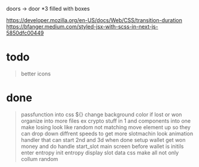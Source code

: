 doors -> door \*3 filled with boxes

https://developer.mozilla.org/en-US/docs/Web/CSS/transition-duration
https://bfanger.medium.com/styled-jsx-with-scss-in-next-js-5850dfc00449

# todo

> better icons
> 
>

# done
> passfunction into css ${}
> change background color if lost or won
> organize into more files ex crypto stuff in 1 and components into one
> make losing look like random not matching
> move element up so they can drop down
> diffrent speeds to get more slotmachin look
> animation handler that can start 2nd and 3d when done
> setup wallet
> get won money and do handle start_slot
> main screen before wallet is initils
> enter entropy
> init entropy
> display slot data
> css
> make all not only collum random

<style jsx>{`
          h1{
            display: flex;
            flex-direction: row;
            justify-content: center;
            align-items: center;
            font-family: neon;
            color: #FB4264;
            font-size: 70px;
            text-shadow: 0 0 3vw #F40A35;
          }
          p{
            color:white;
            display: flex;
            flex-direction: row;
            justify-content: center;
            align-items: center;

          }
          .container {
            width: 100%;
            height: 100%;
            display: flex;
            flex-direction: row;
            justify-content: center;
            align-items: center;
            }
          button {
              padding: 50px;
              background: red;
              color: #999;
              font-size: 1em;
              display: flex;
              flex-direction: row;
              justify-content: center;
              align-items: center;
          }
`}</style>
